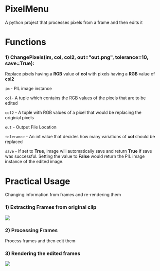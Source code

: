 # PixelMenu
A python project that processes pixels from a frame and then edits it

# Functions

### 1) ChangePixels(im, col, col2, out="out.png", tolerance=10, save=True):


Replace pixels having a **RGB** value of **col** with pixels having a **RGB** value of **col2**

`im` - PIL image instance

`col`- A tuple which contains the RGB values of the pixels that are to be edited

`col2` - A tuple with RGB values of a pixel that would be replacing the originial pixels

`out` - Output File Location

`tolerance` - An int value that decides how many variations of **col** should be replaced

`save` - If set to **True**, image will automatically save and return **True** if save was successful. Setting the value to **False** would return the PIL image instance of the edited image.

# Practical Usage

Changing information from frames and re-rendering them

### 1) Extracting Frames from original clip

![](input.gif)

### 2) Processing Frames

Process frames and then edit them

### 3) Rendering the edited frames

![](output.gif)



